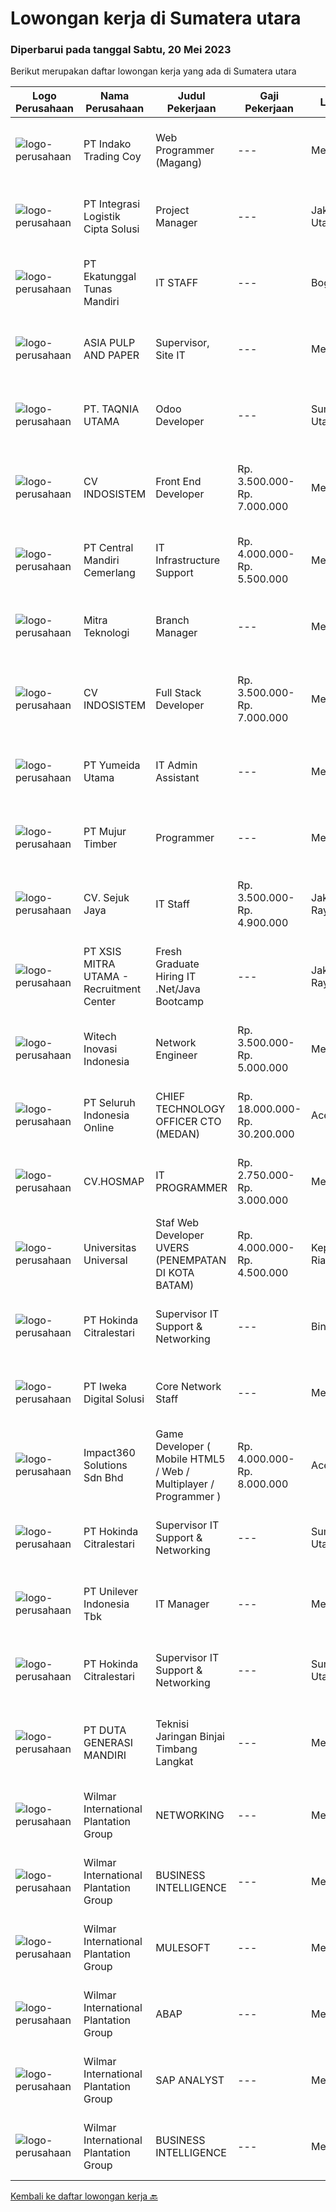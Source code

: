 
  # Lowongan kerja di Sumatera utara

  ### Diperbarui pada tanggal Sabtu, 20 Mei 2023

  Berikut merupakan daftar lowongan kerja yang ada di Sumatera utara

  |Logo Perusahaan | Nama Perusahaan | Judul Pekerjaan | Gaji Pekerjaan | Lokasi | Deskripsi | Tanggal diunggah | Pranala |
  | -------------- | --------------- | --------------- | --------- | --------- | -------------- | ------- | ----------- |
  |![logo-perusahaan](https://image-service-cdn.seek.com.au/4ce418b576796ca0e81bfa92adb457f9db10e80e/ee4dce1061f3f616224767ad58cb2fc751b8d2dc)|PT Indako Trading Coy|Web Programmer (Magang)|---|Medan|KUALIFIKASI : Terbuka untuk mahasiswa semester akhir maupun fresh graduates jurusan Teknik Informatika &amp; Teknik Komputer Menguasai bahasa...|Rabu, 17 Mei 2023|https://www.jobstreet.co.id/id/job/web-programmer-magang-4337665?token=0~141e7db5-f18a-4f14-a5e6-3b4efbf03bcf&sectionRank=1&jobId=jobstreet-id-job-4337665|
|![logo-perusahaan](https://image-service-cdn.seek.com.au/3057ebc2003a3730be0340b2ce840a93aa9ae2ea/ee4dce1061f3f616224767ad58cb2fc751b8d2dc)|PT Integrasi Logistik Cipta Solusi|Project Manager|---|Jakarta Utara|Kualifikasi: Pendidikan minimal S1 Sistem Informasi/Teknologi Informasi/Ilmu Komputer. Berpengalaman minimal 3 - 5 tahun dalam bidang IT....|Rabu, 17 Mei 2023|https://www.jobstreet.co.id/id/job/project-manager-4338063?token=0~141e7db5-f18a-4f14-a5e6-3b4efbf03bcf&sectionRank=2&jobId=jobstreet-id-job-4338063|
|![logo-perusahaan](https://image-service-cdn.seek.com.au/dd65320e13a69039d580dc1d79e737ef4b54ec33/ee4dce1061f3f616224767ad58cb2fc751b8d2dc)|PT Ekatunggal Tunas Mandiri|IT STAFF|---|Bogor|"Anda Seorang Yang Proaktif, Komunikatif &amp; Menyukai Pekerjaan Bidang IT ?"PT. Ekatunggal Tunas Mandiri adalah perusahaan yang sedang berkembang...|Rabu, 10 Mei 2023|https://www.jobstreet.co.id/id/job/it-staff-4328458?token=0~141e7db5-f18a-4f14-a5e6-3b4efbf03bcf&sectionRank=3&jobId=jobstreet-id-job-4328458|
|![logo-perusahaan](https://image-service-cdn.seek.com.au/36a2feaca71ed37bd63769225373ce9c5cab5eea/ee4dce1061f3f616224767ad58cb2fc751b8d2dc)|ASIA PULP AND PAPER|Supervisor, Site IT|---|Medan|Qualifications Minimum Diploma or bachelor degree majoring in IT or related field Have 3 years experience on Supervisor IT Support &amp;...|Jumat, 12 Mei 2023|https://www.jobstreet.co.id/id/job/supervisor-site-it-4331463?token=0~141e7db5-f18a-4f14-a5e6-3b4efbf03bcf&sectionRank=4&jobId=jobstreet-id-job-4331463|
|![logo-perusahaan](https://image-service-cdn.seek.com.au/1be3826c700f52ae1351ff2f472b87e0392809b1/ee4dce1061f3f616224767ad58cb2fc751b8d2dc)|PT. TAQNIA UTAMA|Odoo Developer|---|Sumatera Utara|Job Description : Develop software (focus on ERP development using Odoo Framework, websites dan libraries) Custom of existing Odoo modul or create new...|Rabu, 17 Mei 2023|https://www.jobstreet.co.id/id/job/odoo-developer-4338109?token=0~141e7db5-f18a-4f14-a5e6-3b4efbf03bcf&sectionRank=5&jobId=jobstreet-id-job-4338109|
|![logo-perusahaan](https://i.ibb.co/sqvTCh9/112815900-stock-vector-no-image-available-icon-flat-vector.webp)|CV INDOSISTEM|Front End Developer|Rp. 3.500.000-Rp. 7.000.000|Medan|kualifikasi :1. Maksimal umur 25 Tahun2. memahami Bahasa pemograman (PHP, Ruby, Go, Java, dan Python)3. memahami framework, CodeIgniter/Laravel/Rails...|Selasa, 16 Mei 2023|https://www.jobstreet.co.id/id/job/front-end-developer-4335039?token=0~141e7db5-f18a-4f14-a5e6-3b4efbf03bcf&sectionRank=6&jobId=jobstreet-id-job-4335039|
|![logo-perusahaan](https://image-service-cdn.seek.com.au/d67323df2a9a5b45ec24e02737b6819bbad54e75/ee4dce1061f3f616224767ad58cb2fc751b8d2dc)|PT Central Mandiri Cemerlang|IT Infrastructure Support|Rp. 4.000.000-Rp. 5.500.000|Medan|Kualifikasi : Pendidikan Min. S1 Komputer Teknik/Sistem Informasi, Usia Maks 35 Tahun. Memiliki pengalaman 3-4 tahun sebagai IT Support. Mempunyai...|Sabtu, 13 Mei 2023|https://www.jobstreet.co.id/id/job/it-infrastructure-support-4332262?token=0~141e7db5-f18a-4f14-a5e6-3b4efbf03bcf&sectionRank=7&jobId=jobstreet-id-job-4332262|
|![logo-perusahaan](https://i.ibb.co/sqvTCh9/112815900-stock-vector-no-image-available-icon-flat-vector.webp)|Mitra Teknologi|Branch Manager|---|Medan|Syarat : Umur 28-40 tahun Pendidikan Minimal D3/S1 Semua Jurusan Berpengalaman Minimal 3 tahun dibidang produk sekuriti/komputer dan mengerti...|Minggu, 14 Mei 2023|https://www.jobstreet.co.id/id/job/branch-manager-4332611?token=0~141e7db5-f18a-4f14-a5e6-3b4efbf03bcf&sectionRank=8&jobId=jobstreet-id-job-4332611|
|![logo-perusahaan](https://i.ibb.co/sqvTCh9/112815900-stock-vector-no-image-available-icon-flat-vector.webp)|CV INDOSISTEM|Full Stack Developer|Rp. 3.500.000-Rp. 7.000.000|Medan|kualifikasi :1. Maksimal umur 25 Tahun2. memahami Bahasa pemograman (PHP, Ruby, Go, Java, dan Python)3. memahami framework, CodeIgniter/Laravel/Rails...|Selasa, 16 Mei 2023|https://www.jobstreet.co.id/id/job/full-stack-developer-4335052?token=0~141e7db5-f18a-4f14-a5e6-3b4efbf03bcf&sectionRank=9&jobId=jobstreet-id-job-4335052|
|![logo-perusahaan](https://image-service-cdn.seek.com.au/1d4d76adb8b5b993f418431408ce54cc4dbcebb0/ee4dce1061f3f616224767ad58cb2fc751b8d2dc)|PT Yumeida Utama|IT Admin Assistant|---|Medan|Operasional tiap hardware yaitu PC, Notebook, Monitor, Printer di lokasi kerja berfungsi dengan baik. Memastikan jaringan internet yaitu Radio, POE,...|Rabu, 10 Mei 2023|https://www.jobstreet.co.id/id/job/it-admin-assistant-4327413?token=0~141e7db5-f18a-4f14-a5e6-3b4efbf03bcf&sectionRank=10&jobId=jobstreet-id-job-4327413|
|![logo-perusahaan](https://image-service-cdn.seek.com.au/61037cd065b42505831b8479f8d007be842cd520/ee4dce1061f3f616224767ad58cb2fc751b8d2dc)|PT Mujur Timber|Programmer|---|Medan|Deskripsi Pekerjaan Interpret data, analyze results using statistical techniques and provide ongoing reports Develop and implement databases, data...|Sabtu, 13 Mei 2023|https://www.jobstreet.co.id/id/job/programmer-4332213?token=0~141e7db5-f18a-4f14-a5e6-3b4efbf03bcf&sectionRank=11&jobId=jobstreet-id-job-4332213|
|![logo-perusahaan](https://i.ibb.co/sqvTCh9/112815900-stock-vector-no-image-available-icon-flat-vector.webp)|CV. Sejuk Jaya|IT Staff|Rp. 3.500.000-Rp. 4.900.000|Jakarta Raya|Syarat Pekerjaan : Usia Max 30thn Pendidikan minimal S1 Memiliki pengalaman Minimal 1Tahun Memiliki kemampuan dan dapat berkomunikasi dengan baik...|Selasa, 09 Mei 2023|https://www.jobstreet.co.id/id/job/it-staff-4324890?token=0~141e7db5-f18a-4f14-a5e6-3b4efbf03bcf&sectionRank=12&jobId=jobstreet-id-job-4324890|
|![logo-perusahaan](https://image-service-cdn.seek.com.au/fa12dd378bd230f83b9ccd636b4121ebbb347455/ee4dce1061f3f616224767ad58cb2fc751b8d2dc)|PT XSIS MITRA UTAMA - Recruitment Center|Fresh Graduate Hiring IT .Net/Java Bootcamp|---|Jakarta Raya|What we offer you: Integrated Training Full Stack specialist in .Net/Java Soft Skills Training. Real &amp; varied experiences (IT Project...|Kamis, 11 Mei 2023|https://www.jobstreet.co.id/id/job/fresh-graduate-hiring-it-.net-java-bootcamp-4329799?token=0~141e7db5-f18a-4f14-a5e6-3b4efbf03bcf&sectionRank=13&jobId=jobstreet-id-job-4329799|
|![logo-perusahaan](https://image-service-cdn.seek.com.au/439d2fa582c605ba6c34bf3b9499597ad74d0ba9/ee4dce1061f3f616224767ad58cb2fc751b8d2dc)|Witech Inovasi Indonesia|Network Engineer|Rp. 3.500.000-Rp. 5.000.000|Medan|PT. Witech Inovasi Indonesia di Medan sedang membuka lowongan kerja di bidang Network Engineer sebagai berikut : Deskripsi Kerja : Merancang jaringan...|Rabu, 10 Mei 2023|https://www.jobstreet.co.id/id/job/network-engineer-4326918?token=0~141e7db5-f18a-4f14-a5e6-3b4efbf03bcf&sectionRank=14&jobId=jobstreet-id-job-4326918|
|![logo-perusahaan](https://image-service-cdn.seek.com.au/c768f0670f8f8212da7de609b6af9d0b2e5134cc/ee4dce1061f3f616224767ad58cb2fc751b8d2dc)|PT Seluruh Indonesia Online|CHIEF TECHNOLOGY OFFICER CTO (MEDAN)|Rp. 18.000.000-Rp. 30.200.000|Aceh|Memiliki pengalaman leadership sebagai Manager sebelumnya.Back End Engineer1. Memiliki pengalaman dalam membangun RESTful APIs2. Menguasai bahasa...|Selasa, 02 Mei 2023|https://www.jobstreet.co.id/id/job/chief-technology-officer-cto-medan-4315001?token=0~141e7db5-f18a-4f14-a5e6-3b4efbf03bcf&sectionRank=15&jobId=jobstreet-id-job-4315001|
|![logo-perusahaan](https://image-service-cdn.seek.com.au/a10523b1981a5096ba7b8f325fe5321009817ade/ee4dce1061f3f616224767ad58cb2fc751b8d2dc)|CV.HOSMAP|IT PROGRAMMER|Rp. 2.750.000-Rp. 3.000.000|Medan|Menganalisa sistem arsitektur dan menyediakan solusi terbaik agar sesuai dengan kebutuhan software yang akan dibangun. Membuat atau mengembangan...|Kamis, 04 Mei 2023|https://www.jobstreet.co.id/id/job/it-programmer-4317903?token=0~141e7db5-f18a-4f14-a5e6-3b4efbf03bcf&sectionRank=16&jobId=jobstreet-id-job-4317903|
|![logo-perusahaan](https://image-service-cdn.seek.com.au/872a4f5f67ec54088d1d3b199ea228bef1b40ae9/ee4dce1061f3f616224767ad58cb2fc751b8d2dc)|Universitas Universal|Staf Web Developer UVERS (PENEMPATAN DI KOTA BATAM)|Rp. 4.000.000-Rp. 4.500.000|Kepulauan Riau|-Minimal Lulusan S1 Bidang Ilmu Komputer/ Pemrograman-Menguasai konsep web dasar (PHP,HTML,JavaScript,Jquery,etc)-Menguasai framework Laravel dan...|Kamis, 27 April 2023|https://www.jobstreet.co.id/id/job/staf-web-developer-uvers-penempatan-di-kota-batam-4309951?token=0~141e7db5-f18a-4f14-a5e6-3b4efbf03bcf&sectionRank=17&jobId=jobstreet-id-job-4309951|
|![logo-perusahaan](https://image-service-cdn.seek.com.au/f6df63a3dae148ba7709007a29a2732eceb8e793/ee4dce1061f3f616224767ad58cb2fc751b8d2dc)|PT Hokinda Citralestari|Supervisor IT Support & Networking|---|Binjai|Memastikan data elektronik perusahaan aman Memastikan infrastruktur IT berjalan dengan baik Requirements: S1 Teknik Informatika / Sistem Informasi...|Rabu, 26 April 2023|https://www.jobstreet.co.id/id/job/supervisor-it-support-networking-4307568?token=0~141e7db5-f18a-4f14-a5e6-3b4efbf03bcf&sectionRank=18&jobId=jobstreet-id-job-4307568|
|![logo-perusahaan](https://image-service-cdn.seek.com.au/ea09fcaf30c535762fdb367090a68696f3c1c840/ee4dce1061f3f616224767ad58cb2fc751b8d2dc)|PT Iweka Digital Solusi|Core Network Staff|---|Medan|Tugas dan Tanggung Jawab : Memantau sistem dan infrastruktur jaringan dan mengidentifikasi masalah-masalah yang mungkin timbul. Memecahkan masalah...|Kamis, 27 April 2023|https://www.jobstreet.co.id/id/job/core-network-staff-4308617?token=0~141e7db5-f18a-4f14-a5e6-3b4efbf03bcf&sectionRank=19&jobId=jobstreet-id-job-4308617|
|![logo-perusahaan](https://image-service-cdn.seek.com.au/35b00a50395e5c8ad6bf2130dfd2a19f9f4bbec5/ee4dce1061f3f616224767ad58cb2fc751b8d2dc)|Impact360 Solutions Sdn Bhd|Game Developer ( Mobile HTML5 / Web / Multiplayer / Programmer )|Rp. 4.000.000-Rp. 8.000.000|Aceh|We are hiring remote HTML5 game developers from all parts of Indonesia. If you have real experience building HTML5 games or applications, you're...|Jumat, 21 April 2023|https://www.jobstreet.co.id/id/job/game-developer-mobile-html5-web-multiplayer-programmer-5363367/origin/my?token=0~141e7db5-f18a-4f14-a5e6-3b4efbf03bcf&sectionRank=20&jobId=jobstreet-my-job-5363367|
|![logo-perusahaan](https://image-service-cdn.seek.com.au/f6df63a3dae148ba7709007a29a2732eceb8e793/ee4dce1061f3f616224767ad58cb2fc751b8d2dc)|PT Hokinda Citralestari|Supervisor IT Support & Networking|---|Sumatera Utara|Memastikan data elektronik perusahaan aman Memastikan infrastruktur IT berjalan dengan baik Requirements: S1 Teknik Informatika / Sistem Informasi...|Jumat, 12 Mei 2023|https://www.jobstreet.co.id/id/job/supervisor-it-support-networking-1035526568?token=0~141e7db5-f18a-4f14-a5e6-3b4efbf03bcf&sectionRank=21&jobId=jobstreet-id-job-1035526568|
|![logo-perusahaan](https://i.ibb.co/sqvTCh9/112815900-stock-vector-no-image-available-icon-flat-vector.webp)|PT Unilever Indonesia Tbk|IT Manager|---|Medan|BUSINESS CONTEXT AND MAIN PURPOSE OF THE JOB :The main purpose of the geography IT Manager role is to act as a representative for the whole of IT,...|Jumat, 12 Mei 2023|https://www.jobstreet.co.id/id/job/it-manager-1035788592?token=0~141e7db5-f18a-4f14-a5e6-3b4efbf03bcf&sectionRank=22&jobId=jobstreet-id-job-1035788592|
|![logo-perusahaan](https://image-service-cdn.seek.com.au/f6df63a3dae148ba7709007a29a2732eceb8e793/ee4dce1061f3f616224767ad58cb2fc751b8d2dc)|PT Hokinda Citralestari|Supervisor IT Support & Networking|---|Sumatera Utara|Memastikan data elektronik perusahaan aman Memastikan infrastruktur IT berjalan dengan baik Requirements: S1 Teknik Informatika / Sistem Informasi...|Kamis, 11 Mei 2023|https://www.jobstreet.co.id/id/job/supervisor-it-support-networking-1035765674?token=0~141e7db5-f18a-4f14-a5e6-3b4efbf03bcf&sectionRank=23&jobId=jobstreet-id-job-1035765674|
|![logo-perusahaan](https://image-service-cdn.seek.com.au/f6d4c20e039a9103d16d613786829da485a07a5f/ee4dce1061f3f616224767ad58cb2fc751b8d2dc)|PT DUTA GENERASI MANDIRI|Teknisi Jaringan Binjai Timbang Langkat|---|Medan|- Melakukan aktivitas instalasi dan aktivasi kepada pelanggan. - Memberikan dukungan teknis kepada pelanggan melalui pemecahan masalah jarak jauh atau...|Kamis, 11 Mei 2023|https://www.jobstreet.co.id/id/job/teknisi-jaringan-binjai-timbang-langkat-1035768899?token=0~141e7db5-f18a-4f14-a5e6-3b4efbf03bcf&sectionRank=24&jobId=jobstreet-id-job-1035768899|
|![logo-perusahaan](https://image-service-cdn.seek.com.au/5683be4817b674e99653d054bb367590069452e8/ee4dce1061f3f616224767ad58cb2fc751b8d2dc)|Wilmar International Plantation Group|NETWORKING|---|Medan|Analyze system functions and failures to isolate and define problem areas. Monitor the reachability of all connections within the network adhering to...|Kamis, 11 Mei 2023|https://www.jobstreet.co.id/id/job/networking-1035766233?token=0~141e7db5-f18a-4f14-a5e6-3b4efbf03bcf&sectionRank=25&jobId=jobstreet-id-job-1035766233|
|![logo-perusahaan](https://image-service-cdn.seek.com.au/5683be4817b674e99653d054bb367590069452e8/ee4dce1061f3f616224767ad58cb2fc751b8d2dc)|Wilmar International Plantation Group|BUSINESS INTELLIGENCE|---|Medan|Analyze, design and build reports/dashboards using BI tools. Maintain and support data analytics platforms (e.g. SAP BOBJ, Tableau) Collect and...|Kamis, 11 Mei 2023|https://www.jobstreet.co.id/id/job/business-intelligence-1035773255?token=0~141e7db5-f18a-4f14-a5e6-3b4efbf03bcf&sectionRank=26&jobId=jobstreet-id-job-1035773255|
|![logo-perusahaan](https://image-service-cdn.seek.com.au/5683be4817b674e99653d054bb367590069452e8/ee4dce1061f3f616224767ad58cb2fc751b8d2dc)|Wilmar International Plantation Group|MULESOFT|---|Medan|Participate in the full application life cycle from technical design to development, testing, and deployment using MuleSoft development tools Work...|Kamis, 11 Mei 2023|https://www.jobstreet.co.id/id/job/mulesoft-1035767442?token=0~141e7db5-f18a-4f14-a5e6-3b4efbf03bcf&sectionRank=27&jobId=jobstreet-id-job-1035767442|
|![logo-perusahaan](https://image-service-cdn.seek.com.au/5683be4817b674e99653d054bb367590069452e8/ee4dce1061f3f616224767ad58cb2fc751b8d2dc)|Wilmar International Plantation Group|ABAP|---|Medan|Identify &amp; developed application base on predefined business requirements Designs, custom develops, codes, and test complex programs &amp;...|Kamis, 11 Mei 2023|https://www.jobstreet.co.id/id/job/abap-1035767987?token=0~141e7db5-f18a-4f14-a5e6-3b4efbf03bcf&sectionRank=28&jobId=jobstreet-id-job-1035767987|
|![logo-perusahaan](https://image-service-cdn.seek.com.au/5683be4817b674e99653d054bb367590069452e8/ee4dce1061f3f616224767ad58cb2fc751b8d2dc)|Wilmar International Plantation Group|SAP ANALYST|---|Medan|To identify client needs and business process to be able to provide excellent solution and consultancy services. Responsible for transforming business...|Kamis, 11 Mei 2023|https://www.jobstreet.co.id/id/job/sap-analyst-1035767382?token=0~141e7db5-f18a-4f14-a5e6-3b4efbf03bcf&sectionRank=29&jobId=jobstreet-id-job-1035767382|
|![logo-perusahaan](https://image-service-cdn.seek.com.au/5683be4817b674e99653d054bb367590069452e8/ee4dce1061f3f616224767ad58cb2fc751b8d2dc)|Wilmar International Plantation Group|BUSINESS INTELLIGENCE|---|Medan|Analyze, design and build reports/dashboards using BI tools. Maintain and support data analytics platforms (e.g. SAP BOBJ, Tableau) Collect and...|Rabu, 10 Mei 2023|https://www.jobstreet.co.id/id/job/business-intelligence-1035651662?token=0~141e7db5-f18a-4f14-a5e6-3b4efbf03bcf&sectionRank=30&jobId=jobstreet-id-job-1035651662|


  [Kembali ke daftar lowongan kerja 🔙](../README.md#daftar-lowongan-kerja)
  